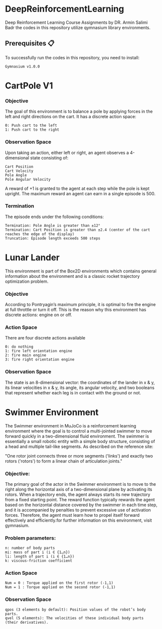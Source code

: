 # DeepReinforcementLearning
Deep Reinforcement Learning Course Assignments by DR. Armin Salimi Badr
the codes in this repository utilize qymnasium library environments.

## Prerequisites 📋
To successfully run the codes in this repository, you need to install:

    Gymnasium v1.0.0
   

# CartPole V1
### Objective
The goal of this environment is to balance a pole by applying forces in the left and right directions on the cart. It has a discrete action space:

    0: Push cart to the left
    1: Push cart to the right
### Observation Space
Upon taking an action, either left or right, an agent observes a 4-dimensional state consisting of:

    Cart Position
    Cart Velocity
    Pole Angle
    Pole Angular Velocity

A reward of +1 is granted to the agent at each step while the pole is kept upright. The maximum reward an agent can earn in a single episode is 500.

### Termination
The episode ends under the following conditions:

    Termination: Pole Angle is greater than ±12°
    Termination: Cart Position is greater than ±2.4 (center of the cart reaches the edge of the display)
    Truncation: Episode length exceeds 500 steps


# Lunar Lander
This environment is part of the Box2D environments which contains general information about the environment and  is a classic rocket trajectory optimization problem.

### Objective
According to Pontryagin’s maximum principle, it is optimal to fire the engine at full throttle or turn it off. This is the reason why this environment has discrete actions: engine on or off.

### Action Space 
There are four discrete actions available

    0: do nothing
    1: fire left orientation engine
    2: fire main engine
    3: fire right orientation engine

### Observation Space
The state is an 8-dimensional vector: the coordinates of the lander in x & y, its linear velocities in x & y, its angle, its angular velocity, and two booleans that represent whether each leg is in contact with the ground or not.

# Swimmer Environment
The Swimmer environment in MuJoCo is a reinforcement learning environment where the goal is to control a multi-jointed swimmer to move forward quickly in a two-dimensional fluid environment. The swimmer is essentially a small robotic entity with a simple body structure, consisting of a head and multiple tail-like segments. As described on the reference site:

"One rotor joint connects three or more segments ('links') and exactly two rotors ('rotors') to form a linear chain of articulation joints."    

### Objective:
The primary goal of the actor in the Swimmer environment is to move to the right along the horizontal axis of a two-dimensional plane by activating its rotors. When a trajectory ends, the agent always starts its new trajectory from a fixed starting point. The reward function typically rewards the agent based on the horizontal distance covered by the swimmer in each time step, and it is accompanied by penalties to prevent excessive use of activation forces. Therefore, the agent must learn how to propel itself forward effectively and efficiently.for further information on this environment, visit gymnasium.

### Problem parameters:

    n: number of body parts
    mi: mass of part i (i ∈ {1…n})
    li: length of part i (i ∈ {1…n})
    k: viscous-friction coefficient

### Action Space

    Num = 0 : Torque applied on the first rotor (-1,1)
    Num = 1 : Torque applied on the second rotor (-1,1)
    
### Observation Space

    qpos (3 elements by default): Position values of the robot’s body parts.
    qvel (5 elements): The velocities of these individual body parts (their derivatives).




